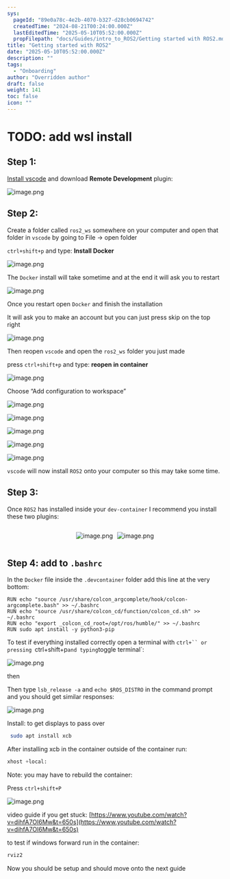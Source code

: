 ```yaml
---
sys:
  pageId: "89e0a78c-4e2b-4070-b327-d28cb0694742"
  createdTime: "2024-08-21T00:24:00.000Z"
  lastEditedTime: "2025-05-10T05:52:00.000Z"
  propFilepath: "docs/Guides/intro_to_ROS2/Getting started with ROS2.md"
title: "Getting started with ROS2"
date: "2025-05-10T05:52:00.000Z"
description: ""
tags:
  - "Onboarding"
author: "Overridden author"
draft: false
weight: 141
toc: false
icon: ""
---
```


# TODO: add wsl install

## Step 1:

[Install vscode](https://code.visualstudio.com/download) and download **Remote Development** plugin:

![image.png](https://prod-files-secure.s3.us-west-2.amazonaws.com/d518164a-d88e-44d1-a4ee-3adb3bd8bce0/efb52993-1881-4a40-b95e-6f020334f022/image.png?X-Amz-Algorithm=AWS4-HMAC-SHA256&X-Amz-Content-Sha256=UNSIGNED-PAYLOAD&X-Amz-Credential=ASIAZI2LB466XYYNMQCJ%2F20250530%2Fus-west-2%2Fs3%2Faws4_request&X-Amz-Date=20250530T061302Z&X-Amz-Expires=3600&X-Amz-Security-Token=IQoJb3JpZ2luX2VjENb%2F%2F%2F%2F%2F%2F%2F%2F%2F%2FwEaCXVzLXdlc3QtMiJGMEQCIBA3UcytvZUpkXs0Yk%2BHjd9jj9cAjfRpBea0dg1fjvZbAiAG8VrqyZlKSP2KPm3Wlwy5SOMytXVbF0HH1m%2BBxi1B9CqIBAie%2F%2F%2F%2F%2F%2F%2F%2F%2F%2F8BEAAaDDYzNzQyMzE4MzgwNSIM7t9U7itdke12yt7bKtwDaSK9T4P0u%2BsCqRghiggmR%2BayZKuhfjNSWRaC8KKWTUlyyli3T1W8OQgUBIMjEJ6tII1Y11Vv4HowoQwz2Rrwq9P2J5FZ%2Fxtd7JAqhhAQYa0p%2FGRZ1%2BXzAMinC1bxxFC8E%2FuAJjmfQ4K0GB6nT0YDckny2Xnbu3j4L1q4uPKGnDIoJg7Ra8QkYdrGMP8kEQu%2FQsbeAOd19C%2FIaibZygof8gboVotzteIJhVEQjHU97MlIggvKNw8RdTIIitGpoGO60dPVNp29NpOg9A5xBZAcW%2FYule4AnQcGkGKfdqlUtKbBcy6WJmM55KlSD%2BstusCeFRU8w%2BhLdOX%2B9I5%2FubNG81CUYPUXnlrvD58J3t4STDDsgSabEur1JuPEKWJvCNCNFM4Hc9SNWglo6CCbpiOkz%2BJ%2F3BcRMy5dg1y2Jx9v8rMfdyHd0s2eSrHKelMOl0%2F7j%2BmXVQNmqBXJ19J6dvEUyMSIvvr3C4wa7zTU7mlRkS4bS%2FE%2BSnzwrjiKs7Rg%2FDDZS6RWMdy%2FG4xH0u25ET0Yn%2FF7CWki8yI4B3%2BlNJtoxsf0WxKaGJ7H17TigReP%2Fn2bUWZY0dJ%2FlGDoUSnYvLDJ8v05ELrlSXNNjLNrt%2BMpVN1QjtQEJsRPKFvIfk4wkP%2FkwQY6pgEuoEF%2FjS8eKvngMCFh4g4spb782UC4YwR0JcUaXfP3LJ1r8WowXEXw5WjDQI3ppBB4eNXacKh1lgl51loRRdshJ2CAk671RSJhojmtn0%2BijJQArtMwh%2BFVwr7sBlODofnT2Qalf%2FpTAo07fq338CSgJm7SqRkrq8x6q7b5wbmMcu3QTyS3L8xlTCFBHmtioqhuIBMskUOQn%2FP%2F8gOoHZBGfGpZWV76&X-Amz-Signature=8450298ba603808865db3fde9021022749b8b0b81e4c523ea3886c20fa167989&X-Amz-SignedHeaders=host&x-id=GetObject)

## Step 2:

Create a folder called `ros2_ws` somewhere on your computer and open that folder in `vscode` by going to File → open folder 

`ctrl+shift+p` and type: **Install Docker**

![image.png](https://prod-files-secure.s3.us-west-2.amazonaws.com/d518164a-d88e-44d1-a4ee-3adb3bd8bce0/2269dc0e-1cd5-47ff-bceb-c04ad9b2eab0/image.png?X-Amz-Algorithm=AWS4-HMAC-SHA256&X-Amz-Content-Sha256=UNSIGNED-PAYLOAD&X-Amz-Credential=ASIAZI2LB466XYYNMQCJ%2F20250530%2Fus-west-2%2Fs3%2Faws4_request&X-Amz-Date=20250530T061302Z&X-Amz-Expires=3600&X-Amz-Security-Token=IQoJb3JpZ2luX2VjENb%2F%2F%2F%2F%2F%2F%2F%2F%2F%2FwEaCXVzLXdlc3QtMiJGMEQCIBA3UcytvZUpkXs0Yk%2BHjd9jj9cAjfRpBea0dg1fjvZbAiAG8VrqyZlKSP2KPm3Wlwy5SOMytXVbF0HH1m%2BBxi1B9CqIBAie%2F%2F%2F%2F%2F%2F%2F%2F%2F%2F8BEAAaDDYzNzQyMzE4MzgwNSIM7t9U7itdke12yt7bKtwDaSK9T4P0u%2BsCqRghiggmR%2BayZKuhfjNSWRaC8KKWTUlyyli3T1W8OQgUBIMjEJ6tII1Y11Vv4HowoQwz2Rrwq9P2J5FZ%2Fxtd7JAqhhAQYa0p%2FGRZ1%2BXzAMinC1bxxFC8E%2FuAJjmfQ4K0GB6nT0YDckny2Xnbu3j4L1q4uPKGnDIoJg7Ra8QkYdrGMP8kEQu%2FQsbeAOd19C%2FIaibZygof8gboVotzteIJhVEQjHU97MlIggvKNw8RdTIIitGpoGO60dPVNp29NpOg9A5xBZAcW%2FYule4AnQcGkGKfdqlUtKbBcy6WJmM55KlSD%2BstusCeFRU8w%2BhLdOX%2B9I5%2FubNG81CUYPUXnlrvD58J3t4STDDsgSabEur1JuPEKWJvCNCNFM4Hc9SNWglo6CCbpiOkz%2BJ%2F3BcRMy5dg1y2Jx9v8rMfdyHd0s2eSrHKelMOl0%2F7j%2BmXVQNmqBXJ19J6dvEUyMSIvvr3C4wa7zTU7mlRkS4bS%2FE%2BSnzwrjiKs7Rg%2FDDZS6RWMdy%2FG4xH0u25ET0Yn%2FF7CWki8yI4B3%2BlNJtoxsf0WxKaGJ7H17TigReP%2Fn2bUWZY0dJ%2FlGDoUSnYvLDJ8v05ELrlSXNNjLNrt%2BMpVN1QjtQEJsRPKFvIfk4wkP%2FkwQY6pgEuoEF%2FjS8eKvngMCFh4g4spb782UC4YwR0JcUaXfP3LJ1r8WowXEXw5WjDQI3ppBB4eNXacKh1lgl51loRRdshJ2CAk671RSJhojmtn0%2BijJQArtMwh%2BFVwr7sBlODofnT2Qalf%2FpTAo07fq338CSgJm7SqRkrq8x6q7b5wbmMcu3QTyS3L8xlTCFBHmtioqhuIBMskUOQn%2FP%2F8gOoHZBGfGpZWV76&X-Amz-Signature=8cb6150db91e8c68a7e223d32d9b6a92a099394876e8997df049feaca40725d2&X-Amz-SignedHeaders=host&x-id=GetObject)

The `Docker` install will take sometime and at the end it will ask you to restart

![image.png](https://prod-files-secure.s3.us-west-2.amazonaws.com/d518164a-d88e-44d1-a4ee-3adb3bd8bce0/ed233f78-be33-4b1f-b89c-9c346c0e961e/image.png?X-Amz-Algorithm=AWS4-HMAC-SHA256&X-Amz-Content-Sha256=UNSIGNED-PAYLOAD&X-Amz-Credential=ASIAZI2LB466XYYNMQCJ%2F20250530%2Fus-west-2%2Fs3%2Faws4_request&X-Amz-Date=20250530T061302Z&X-Amz-Expires=3600&X-Amz-Security-Token=IQoJb3JpZ2luX2VjENb%2F%2F%2F%2F%2F%2F%2F%2F%2F%2FwEaCXVzLXdlc3QtMiJGMEQCIBA3UcytvZUpkXs0Yk%2BHjd9jj9cAjfRpBea0dg1fjvZbAiAG8VrqyZlKSP2KPm3Wlwy5SOMytXVbF0HH1m%2BBxi1B9CqIBAie%2F%2F%2F%2F%2F%2F%2F%2F%2F%2F8BEAAaDDYzNzQyMzE4MzgwNSIM7t9U7itdke12yt7bKtwDaSK9T4P0u%2BsCqRghiggmR%2BayZKuhfjNSWRaC8KKWTUlyyli3T1W8OQgUBIMjEJ6tII1Y11Vv4HowoQwz2Rrwq9P2J5FZ%2Fxtd7JAqhhAQYa0p%2FGRZ1%2BXzAMinC1bxxFC8E%2FuAJjmfQ4K0GB6nT0YDckny2Xnbu3j4L1q4uPKGnDIoJg7Ra8QkYdrGMP8kEQu%2FQsbeAOd19C%2FIaibZygof8gboVotzteIJhVEQjHU97MlIggvKNw8RdTIIitGpoGO60dPVNp29NpOg9A5xBZAcW%2FYule4AnQcGkGKfdqlUtKbBcy6WJmM55KlSD%2BstusCeFRU8w%2BhLdOX%2B9I5%2FubNG81CUYPUXnlrvD58J3t4STDDsgSabEur1JuPEKWJvCNCNFM4Hc9SNWglo6CCbpiOkz%2BJ%2F3BcRMy5dg1y2Jx9v8rMfdyHd0s2eSrHKelMOl0%2F7j%2BmXVQNmqBXJ19J6dvEUyMSIvvr3C4wa7zTU7mlRkS4bS%2FE%2BSnzwrjiKs7Rg%2FDDZS6RWMdy%2FG4xH0u25ET0Yn%2FF7CWki8yI4B3%2BlNJtoxsf0WxKaGJ7H17TigReP%2Fn2bUWZY0dJ%2FlGDoUSnYvLDJ8v05ELrlSXNNjLNrt%2BMpVN1QjtQEJsRPKFvIfk4wkP%2FkwQY6pgEuoEF%2FjS8eKvngMCFh4g4spb782UC4YwR0JcUaXfP3LJ1r8WowXEXw5WjDQI3ppBB4eNXacKh1lgl51loRRdshJ2CAk671RSJhojmtn0%2BijJQArtMwh%2BFVwr7sBlODofnT2Qalf%2FpTAo07fq338CSgJm7SqRkrq8x6q7b5wbmMcu3QTyS3L8xlTCFBHmtioqhuIBMskUOQn%2FP%2F8gOoHZBGfGpZWV76&X-Amz-Signature=cf2a3fdb378cd050fb035d1ef336fb238cbf4c0d6e4f31a34c3696579c38d1eb&X-Amz-SignedHeaders=host&x-id=GetObject)

Once you restart open `Docker` and finish the installation

It will ask you to make an account but you can just press skip on the top right

![image.png](https://prod-files-secure.s3.us-west-2.amazonaws.com/d518164a-d88e-44d1-a4ee-3adb3bd8bce0/21010ad9-1659-4fd9-9f59-9932a09b2a3d/image.png?X-Amz-Algorithm=AWS4-HMAC-SHA256&X-Amz-Content-Sha256=UNSIGNED-PAYLOAD&X-Amz-Credential=ASIAZI2LB466XYYNMQCJ%2F20250530%2Fus-west-2%2Fs3%2Faws4_request&X-Amz-Date=20250530T061302Z&X-Amz-Expires=3600&X-Amz-Security-Token=IQoJb3JpZ2luX2VjENb%2F%2F%2F%2F%2F%2F%2F%2F%2F%2FwEaCXVzLXdlc3QtMiJGMEQCIBA3UcytvZUpkXs0Yk%2BHjd9jj9cAjfRpBea0dg1fjvZbAiAG8VrqyZlKSP2KPm3Wlwy5SOMytXVbF0HH1m%2BBxi1B9CqIBAie%2F%2F%2F%2F%2F%2F%2F%2F%2F%2F8BEAAaDDYzNzQyMzE4MzgwNSIM7t9U7itdke12yt7bKtwDaSK9T4P0u%2BsCqRghiggmR%2BayZKuhfjNSWRaC8KKWTUlyyli3T1W8OQgUBIMjEJ6tII1Y11Vv4HowoQwz2Rrwq9P2J5FZ%2Fxtd7JAqhhAQYa0p%2FGRZ1%2BXzAMinC1bxxFC8E%2FuAJjmfQ4K0GB6nT0YDckny2Xnbu3j4L1q4uPKGnDIoJg7Ra8QkYdrGMP8kEQu%2FQsbeAOd19C%2FIaibZygof8gboVotzteIJhVEQjHU97MlIggvKNw8RdTIIitGpoGO60dPVNp29NpOg9A5xBZAcW%2FYule4AnQcGkGKfdqlUtKbBcy6WJmM55KlSD%2BstusCeFRU8w%2BhLdOX%2B9I5%2FubNG81CUYPUXnlrvD58J3t4STDDsgSabEur1JuPEKWJvCNCNFM4Hc9SNWglo6CCbpiOkz%2BJ%2F3BcRMy5dg1y2Jx9v8rMfdyHd0s2eSrHKelMOl0%2F7j%2BmXVQNmqBXJ19J6dvEUyMSIvvr3C4wa7zTU7mlRkS4bS%2FE%2BSnzwrjiKs7Rg%2FDDZS6RWMdy%2FG4xH0u25ET0Yn%2FF7CWki8yI4B3%2BlNJtoxsf0WxKaGJ7H17TigReP%2Fn2bUWZY0dJ%2FlGDoUSnYvLDJ8v05ELrlSXNNjLNrt%2BMpVN1QjtQEJsRPKFvIfk4wkP%2FkwQY6pgEuoEF%2FjS8eKvngMCFh4g4spb782UC4YwR0JcUaXfP3LJ1r8WowXEXw5WjDQI3ppBB4eNXacKh1lgl51loRRdshJ2CAk671RSJhojmtn0%2BijJQArtMwh%2BFVwr7sBlODofnT2Qalf%2FpTAo07fq338CSgJm7SqRkrq8x6q7b5wbmMcu3QTyS3L8xlTCFBHmtioqhuIBMskUOQn%2FP%2F8gOoHZBGfGpZWV76&X-Amz-Signature=2f3eff836706ad93f0d10a9c993f110e089f36e817c4f865bf5277f26f38ee3c&X-Amz-SignedHeaders=host&x-id=GetObject)

Then reopen `vscode` and open the `ros2_ws` folder you just made

press `ctrl+shift+p` and type: **reopen in container**

![image.png](https://prod-files-secure.s3.us-west-2.amazonaws.com/d518164a-d88e-44d1-a4ee-3adb3bd8bce0/4e93b8c2-41ad-488c-8095-c74205196118/image.png?X-Amz-Algorithm=AWS4-HMAC-SHA256&X-Amz-Content-Sha256=UNSIGNED-PAYLOAD&X-Amz-Credential=ASIAZI2LB466XYYNMQCJ%2F20250530%2Fus-west-2%2Fs3%2Faws4_request&X-Amz-Date=20250530T061302Z&X-Amz-Expires=3600&X-Amz-Security-Token=IQoJb3JpZ2luX2VjENb%2F%2F%2F%2F%2F%2F%2F%2F%2F%2FwEaCXVzLXdlc3QtMiJGMEQCIBA3UcytvZUpkXs0Yk%2BHjd9jj9cAjfRpBea0dg1fjvZbAiAG8VrqyZlKSP2KPm3Wlwy5SOMytXVbF0HH1m%2BBxi1B9CqIBAie%2F%2F%2F%2F%2F%2F%2F%2F%2F%2F8BEAAaDDYzNzQyMzE4MzgwNSIM7t9U7itdke12yt7bKtwDaSK9T4P0u%2BsCqRghiggmR%2BayZKuhfjNSWRaC8KKWTUlyyli3T1W8OQgUBIMjEJ6tII1Y11Vv4HowoQwz2Rrwq9P2J5FZ%2Fxtd7JAqhhAQYa0p%2FGRZ1%2BXzAMinC1bxxFC8E%2FuAJjmfQ4K0GB6nT0YDckny2Xnbu3j4L1q4uPKGnDIoJg7Ra8QkYdrGMP8kEQu%2FQsbeAOd19C%2FIaibZygof8gboVotzteIJhVEQjHU97MlIggvKNw8RdTIIitGpoGO60dPVNp29NpOg9A5xBZAcW%2FYule4AnQcGkGKfdqlUtKbBcy6WJmM55KlSD%2BstusCeFRU8w%2BhLdOX%2B9I5%2FubNG81CUYPUXnlrvD58J3t4STDDsgSabEur1JuPEKWJvCNCNFM4Hc9SNWglo6CCbpiOkz%2BJ%2F3BcRMy5dg1y2Jx9v8rMfdyHd0s2eSrHKelMOl0%2F7j%2BmXVQNmqBXJ19J6dvEUyMSIvvr3C4wa7zTU7mlRkS4bS%2FE%2BSnzwrjiKs7Rg%2FDDZS6RWMdy%2FG4xH0u25ET0Yn%2FF7CWki8yI4B3%2BlNJtoxsf0WxKaGJ7H17TigReP%2Fn2bUWZY0dJ%2FlGDoUSnYvLDJ8v05ELrlSXNNjLNrt%2BMpVN1QjtQEJsRPKFvIfk4wkP%2FkwQY6pgEuoEF%2FjS8eKvngMCFh4g4spb782UC4YwR0JcUaXfP3LJ1r8WowXEXw5WjDQI3ppBB4eNXacKh1lgl51loRRdshJ2CAk671RSJhojmtn0%2BijJQArtMwh%2BFVwr7sBlODofnT2Qalf%2FpTAo07fq338CSgJm7SqRkrq8x6q7b5wbmMcu3QTyS3L8xlTCFBHmtioqhuIBMskUOQn%2FP%2F8gOoHZBGfGpZWV76&X-Amz-Signature=1979355864133571f4568b0c1e13f02a785e7a81fd04df6bd4418f3e70828654&X-Amz-SignedHeaders=host&x-id=GetObject)

Choose “Add configuration to workspace”

![image.png](https://prod-files-secure.s3.us-west-2.amazonaws.com/d518164a-d88e-44d1-a4ee-3adb3bd8bce0/9560b282-5060-4989-ba37-97e7b2c22476/image.png?X-Amz-Algorithm=AWS4-HMAC-SHA256&X-Amz-Content-Sha256=UNSIGNED-PAYLOAD&X-Amz-Credential=ASIAZI2LB466XYYNMQCJ%2F20250530%2Fus-west-2%2Fs3%2Faws4_request&X-Amz-Date=20250530T061302Z&X-Amz-Expires=3600&X-Amz-Security-Token=IQoJb3JpZ2luX2VjENb%2F%2F%2F%2F%2F%2F%2F%2F%2F%2FwEaCXVzLXdlc3QtMiJGMEQCIBA3UcytvZUpkXs0Yk%2BHjd9jj9cAjfRpBea0dg1fjvZbAiAG8VrqyZlKSP2KPm3Wlwy5SOMytXVbF0HH1m%2BBxi1B9CqIBAie%2F%2F%2F%2F%2F%2F%2F%2F%2F%2F8BEAAaDDYzNzQyMzE4MzgwNSIM7t9U7itdke12yt7bKtwDaSK9T4P0u%2BsCqRghiggmR%2BayZKuhfjNSWRaC8KKWTUlyyli3T1W8OQgUBIMjEJ6tII1Y11Vv4HowoQwz2Rrwq9P2J5FZ%2Fxtd7JAqhhAQYa0p%2FGRZ1%2BXzAMinC1bxxFC8E%2FuAJjmfQ4K0GB6nT0YDckny2Xnbu3j4L1q4uPKGnDIoJg7Ra8QkYdrGMP8kEQu%2FQsbeAOd19C%2FIaibZygof8gboVotzteIJhVEQjHU97MlIggvKNw8RdTIIitGpoGO60dPVNp29NpOg9A5xBZAcW%2FYule4AnQcGkGKfdqlUtKbBcy6WJmM55KlSD%2BstusCeFRU8w%2BhLdOX%2B9I5%2FubNG81CUYPUXnlrvD58J3t4STDDsgSabEur1JuPEKWJvCNCNFM4Hc9SNWglo6CCbpiOkz%2BJ%2F3BcRMy5dg1y2Jx9v8rMfdyHd0s2eSrHKelMOl0%2F7j%2BmXVQNmqBXJ19J6dvEUyMSIvvr3C4wa7zTU7mlRkS4bS%2FE%2BSnzwrjiKs7Rg%2FDDZS6RWMdy%2FG4xH0u25ET0Yn%2FF7CWki8yI4B3%2BlNJtoxsf0WxKaGJ7H17TigReP%2Fn2bUWZY0dJ%2FlGDoUSnYvLDJ8v05ELrlSXNNjLNrt%2BMpVN1QjtQEJsRPKFvIfk4wkP%2FkwQY6pgEuoEF%2FjS8eKvngMCFh4g4spb782UC4YwR0JcUaXfP3LJ1r8WowXEXw5WjDQI3ppBB4eNXacKh1lgl51loRRdshJ2CAk671RSJhojmtn0%2BijJQArtMwh%2BFVwr7sBlODofnT2Qalf%2FpTAo07fq338CSgJm7SqRkrq8x6q7b5wbmMcu3QTyS3L8xlTCFBHmtioqhuIBMskUOQn%2FP%2F8gOoHZBGfGpZWV76&X-Amz-Signature=6ebd00bb7e52ef1517c260df0cc541cd0715d8b54c46747dbe3e384b3a6e31fd&X-Amz-SignedHeaders=host&x-id=GetObject)

![image.png](https://prod-files-secure.s3.us-west-2.amazonaws.com/d518164a-d88e-44d1-a4ee-3adb3bd8bce0/2ee63f81-886b-48e8-a553-dc6e5eac99e4/image.png?X-Amz-Algorithm=AWS4-HMAC-SHA256&X-Amz-Content-Sha256=UNSIGNED-PAYLOAD&X-Amz-Credential=ASIAZI2LB466XYYNMQCJ%2F20250530%2Fus-west-2%2Fs3%2Faws4_request&X-Amz-Date=20250530T061302Z&X-Amz-Expires=3600&X-Amz-Security-Token=IQoJb3JpZ2luX2VjENb%2F%2F%2F%2F%2F%2F%2F%2F%2F%2FwEaCXVzLXdlc3QtMiJGMEQCIBA3UcytvZUpkXs0Yk%2BHjd9jj9cAjfRpBea0dg1fjvZbAiAG8VrqyZlKSP2KPm3Wlwy5SOMytXVbF0HH1m%2BBxi1B9CqIBAie%2F%2F%2F%2F%2F%2F%2F%2F%2F%2F8BEAAaDDYzNzQyMzE4MzgwNSIM7t9U7itdke12yt7bKtwDaSK9T4P0u%2BsCqRghiggmR%2BayZKuhfjNSWRaC8KKWTUlyyli3T1W8OQgUBIMjEJ6tII1Y11Vv4HowoQwz2Rrwq9P2J5FZ%2Fxtd7JAqhhAQYa0p%2FGRZ1%2BXzAMinC1bxxFC8E%2FuAJjmfQ4K0GB6nT0YDckny2Xnbu3j4L1q4uPKGnDIoJg7Ra8QkYdrGMP8kEQu%2FQsbeAOd19C%2FIaibZygof8gboVotzteIJhVEQjHU97MlIggvKNw8RdTIIitGpoGO60dPVNp29NpOg9A5xBZAcW%2FYule4AnQcGkGKfdqlUtKbBcy6WJmM55KlSD%2BstusCeFRU8w%2BhLdOX%2B9I5%2FubNG81CUYPUXnlrvD58J3t4STDDsgSabEur1JuPEKWJvCNCNFM4Hc9SNWglo6CCbpiOkz%2BJ%2F3BcRMy5dg1y2Jx9v8rMfdyHd0s2eSrHKelMOl0%2F7j%2BmXVQNmqBXJ19J6dvEUyMSIvvr3C4wa7zTU7mlRkS4bS%2FE%2BSnzwrjiKs7Rg%2FDDZS6RWMdy%2FG4xH0u25ET0Yn%2FF7CWki8yI4B3%2BlNJtoxsf0WxKaGJ7H17TigReP%2Fn2bUWZY0dJ%2FlGDoUSnYvLDJ8v05ELrlSXNNjLNrt%2BMpVN1QjtQEJsRPKFvIfk4wkP%2FkwQY6pgEuoEF%2FjS8eKvngMCFh4g4spb782UC4YwR0JcUaXfP3LJ1r8WowXEXw5WjDQI3ppBB4eNXacKh1lgl51loRRdshJ2CAk671RSJhojmtn0%2BijJQArtMwh%2BFVwr7sBlODofnT2Qalf%2FpTAo07fq338CSgJm7SqRkrq8x6q7b5wbmMcu3QTyS3L8xlTCFBHmtioqhuIBMskUOQn%2FP%2F8gOoHZBGfGpZWV76&X-Amz-Signature=2b22c0cb2cde3f1daf33a040deeb207b25b0e0898ec60da8b643cf1e78fc32c1&X-Amz-SignedHeaders=host&x-id=GetObject)

![image.png](https://prod-files-secure.s3.us-west-2.amazonaws.com/d518164a-d88e-44d1-a4ee-3adb3bd8bce0/ae1580b2-b048-407e-aed9-b584224a7a04/image.png?X-Amz-Algorithm=AWS4-HMAC-SHA256&X-Amz-Content-Sha256=UNSIGNED-PAYLOAD&X-Amz-Credential=ASIAZI2LB466XYYNMQCJ%2F20250530%2Fus-west-2%2Fs3%2Faws4_request&X-Amz-Date=20250530T061302Z&X-Amz-Expires=3600&X-Amz-Security-Token=IQoJb3JpZ2luX2VjENb%2F%2F%2F%2F%2F%2F%2F%2F%2F%2FwEaCXVzLXdlc3QtMiJGMEQCIBA3UcytvZUpkXs0Yk%2BHjd9jj9cAjfRpBea0dg1fjvZbAiAG8VrqyZlKSP2KPm3Wlwy5SOMytXVbF0HH1m%2BBxi1B9CqIBAie%2F%2F%2F%2F%2F%2F%2F%2F%2F%2F8BEAAaDDYzNzQyMzE4MzgwNSIM7t9U7itdke12yt7bKtwDaSK9T4P0u%2BsCqRghiggmR%2BayZKuhfjNSWRaC8KKWTUlyyli3T1W8OQgUBIMjEJ6tII1Y11Vv4HowoQwz2Rrwq9P2J5FZ%2Fxtd7JAqhhAQYa0p%2FGRZ1%2BXzAMinC1bxxFC8E%2FuAJjmfQ4K0GB6nT0YDckny2Xnbu3j4L1q4uPKGnDIoJg7Ra8QkYdrGMP8kEQu%2FQsbeAOd19C%2FIaibZygof8gboVotzteIJhVEQjHU97MlIggvKNw8RdTIIitGpoGO60dPVNp29NpOg9A5xBZAcW%2FYule4AnQcGkGKfdqlUtKbBcy6WJmM55KlSD%2BstusCeFRU8w%2BhLdOX%2B9I5%2FubNG81CUYPUXnlrvD58J3t4STDDsgSabEur1JuPEKWJvCNCNFM4Hc9SNWglo6CCbpiOkz%2BJ%2F3BcRMy5dg1y2Jx9v8rMfdyHd0s2eSrHKelMOl0%2F7j%2BmXVQNmqBXJ19J6dvEUyMSIvvr3C4wa7zTU7mlRkS4bS%2FE%2BSnzwrjiKs7Rg%2FDDZS6RWMdy%2FG4xH0u25ET0Yn%2FF7CWki8yI4B3%2BlNJtoxsf0WxKaGJ7H17TigReP%2Fn2bUWZY0dJ%2FlGDoUSnYvLDJ8v05ELrlSXNNjLNrt%2BMpVN1QjtQEJsRPKFvIfk4wkP%2FkwQY6pgEuoEF%2FjS8eKvngMCFh4g4spb782UC4YwR0JcUaXfP3LJ1r8WowXEXw5WjDQI3ppBB4eNXacKh1lgl51loRRdshJ2CAk671RSJhojmtn0%2BijJQArtMwh%2BFVwr7sBlODofnT2Qalf%2FpTAo07fq338CSgJm7SqRkrq8x6q7b5wbmMcu3QTyS3L8xlTCFBHmtioqhuIBMskUOQn%2FP%2F8gOoHZBGfGpZWV76&X-Amz-Signature=89327e5b9ec053f03386a5ff4f17ccb82bb16da13ee4ce13bea1b69a7c336842&X-Amz-SignedHeaders=host&x-id=GetObject)

![image.png](https://prod-files-secure.s3.us-west-2.amazonaws.com/d518164a-d88e-44d1-a4ee-3adb3bd8bce0/53255b28-f75e-430f-b9e3-c0ac8577e42b/image.png?X-Amz-Algorithm=AWS4-HMAC-SHA256&X-Amz-Content-Sha256=UNSIGNED-PAYLOAD&X-Amz-Credential=ASIAZI2LB466XYYNMQCJ%2F20250530%2Fus-west-2%2Fs3%2Faws4_request&X-Amz-Date=20250530T061302Z&X-Amz-Expires=3600&X-Amz-Security-Token=IQoJb3JpZ2luX2VjENb%2F%2F%2F%2F%2F%2F%2F%2F%2F%2FwEaCXVzLXdlc3QtMiJGMEQCIBA3UcytvZUpkXs0Yk%2BHjd9jj9cAjfRpBea0dg1fjvZbAiAG8VrqyZlKSP2KPm3Wlwy5SOMytXVbF0HH1m%2BBxi1B9CqIBAie%2F%2F%2F%2F%2F%2F%2F%2F%2F%2F8BEAAaDDYzNzQyMzE4MzgwNSIM7t9U7itdke12yt7bKtwDaSK9T4P0u%2BsCqRghiggmR%2BayZKuhfjNSWRaC8KKWTUlyyli3T1W8OQgUBIMjEJ6tII1Y11Vv4HowoQwz2Rrwq9P2J5FZ%2Fxtd7JAqhhAQYa0p%2FGRZ1%2BXzAMinC1bxxFC8E%2FuAJjmfQ4K0GB6nT0YDckny2Xnbu3j4L1q4uPKGnDIoJg7Ra8QkYdrGMP8kEQu%2FQsbeAOd19C%2FIaibZygof8gboVotzteIJhVEQjHU97MlIggvKNw8RdTIIitGpoGO60dPVNp29NpOg9A5xBZAcW%2FYule4AnQcGkGKfdqlUtKbBcy6WJmM55KlSD%2BstusCeFRU8w%2BhLdOX%2B9I5%2FubNG81CUYPUXnlrvD58J3t4STDDsgSabEur1JuPEKWJvCNCNFM4Hc9SNWglo6CCbpiOkz%2BJ%2F3BcRMy5dg1y2Jx9v8rMfdyHd0s2eSrHKelMOl0%2F7j%2BmXVQNmqBXJ19J6dvEUyMSIvvr3C4wa7zTU7mlRkS4bS%2FE%2BSnzwrjiKs7Rg%2FDDZS6RWMdy%2FG4xH0u25ET0Yn%2FF7CWki8yI4B3%2BlNJtoxsf0WxKaGJ7H17TigReP%2Fn2bUWZY0dJ%2FlGDoUSnYvLDJ8v05ELrlSXNNjLNrt%2BMpVN1QjtQEJsRPKFvIfk4wkP%2FkwQY6pgEuoEF%2FjS8eKvngMCFh4g4spb782UC4YwR0JcUaXfP3LJ1r8WowXEXw5WjDQI3ppBB4eNXacKh1lgl51loRRdshJ2CAk671RSJhojmtn0%2BijJQArtMwh%2BFVwr7sBlODofnT2Qalf%2FpTAo07fq338CSgJm7SqRkrq8x6q7b5wbmMcu3QTyS3L8xlTCFBHmtioqhuIBMskUOQn%2FP%2F8gOoHZBGfGpZWV76&X-Amz-Signature=1153ddfca652eec31d0ba2e74d08e53742ccb75a039d74586abccc2d9cc0cc86&X-Amz-SignedHeaders=host&x-id=GetObject)

![image.png](https://prod-files-secure.s3.us-west-2.amazonaws.com/d518164a-d88e-44d1-a4ee-3adb3bd8bce0/7c562767-5af9-4ffb-97d1-327bcdf4ee00/image.png?X-Amz-Algorithm=AWS4-HMAC-SHA256&X-Amz-Content-Sha256=UNSIGNED-PAYLOAD&X-Amz-Credential=ASIAZI2LB466XYYNMQCJ%2F20250530%2Fus-west-2%2Fs3%2Faws4_request&X-Amz-Date=20250530T061302Z&X-Amz-Expires=3600&X-Amz-Security-Token=IQoJb3JpZ2luX2VjENb%2F%2F%2F%2F%2F%2F%2F%2F%2F%2FwEaCXVzLXdlc3QtMiJGMEQCIBA3UcytvZUpkXs0Yk%2BHjd9jj9cAjfRpBea0dg1fjvZbAiAG8VrqyZlKSP2KPm3Wlwy5SOMytXVbF0HH1m%2BBxi1B9CqIBAie%2F%2F%2F%2F%2F%2F%2F%2F%2F%2F8BEAAaDDYzNzQyMzE4MzgwNSIM7t9U7itdke12yt7bKtwDaSK9T4P0u%2BsCqRghiggmR%2BayZKuhfjNSWRaC8KKWTUlyyli3T1W8OQgUBIMjEJ6tII1Y11Vv4HowoQwz2Rrwq9P2J5FZ%2Fxtd7JAqhhAQYa0p%2FGRZ1%2BXzAMinC1bxxFC8E%2FuAJjmfQ4K0GB6nT0YDckny2Xnbu3j4L1q4uPKGnDIoJg7Ra8QkYdrGMP8kEQu%2FQsbeAOd19C%2FIaibZygof8gboVotzteIJhVEQjHU97MlIggvKNw8RdTIIitGpoGO60dPVNp29NpOg9A5xBZAcW%2FYule4AnQcGkGKfdqlUtKbBcy6WJmM55KlSD%2BstusCeFRU8w%2BhLdOX%2B9I5%2FubNG81CUYPUXnlrvD58J3t4STDDsgSabEur1JuPEKWJvCNCNFM4Hc9SNWglo6CCbpiOkz%2BJ%2F3BcRMy5dg1y2Jx9v8rMfdyHd0s2eSrHKelMOl0%2F7j%2BmXVQNmqBXJ19J6dvEUyMSIvvr3C4wa7zTU7mlRkS4bS%2FE%2BSnzwrjiKs7Rg%2FDDZS6RWMdy%2FG4xH0u25ET0Yn%2FF7CWki8yI4B3%2BlNJtoxsf0WxKaGJ7H17TigReP%2Fn2bUWZY0dJ%2FlGDoUSnYvLDJ8v05ELrlSXNNjLNrt%2BMpVN1QjtQEJsRPKFvIfk4wkP%2FkwQY6pgEuoEF%2FjS8eKvngMCFh4g4spb782UC4YwR0JcUaXfP3LJ1r8WowXEXw5WjDQI3ppBB4eNXacKh1lgl51loRRdshJ2CAk671RSJhojmtn0%2BijJQArtMwh%2BFVwr7sBlODofnT2Qalf%2FpTAo07fq338CSgJm7SqRkrq8x6q7b5wbmMcu3QTyS3L8xlTCFBHmtioqhuIBMskUOQn%2FP%2F8gOoHZBGfGpZWV76&X-Amz-Signature=609c353e9bb643f19b29b80cdb89f0ddcd70641a6f0db7a27d7cdbc317b15e1c&X-Amz-SignedHeaders=host&x-id=GetObject)

`vscode` will now install `ROS2` onto your computer so this may take some time.

## Step 3:

Once `ROS2` has installed inside your `dev-container` I recommend you install these two plugins:

<div style="display: flex;flex-direction: row; column-gap:10px; max-width: 630px;justify-content: center;">
<div>

![image.png](https://prod-files-secure.s3.us-west-2.amazonaws.com/d518164a-d88e-44d1-a4ee-3adb3bd8bce0/3fc3d550-5a54-4ba1-ba6b-faa01cdb7369/image.png?X-Amz-Algorithm=AWS4-HMAC-SHA256&X-Amz-Content-Sha256=UNSIGNED-PAYLOAD&X-Amz-Credential=ASIAZI2LB4664JNDJC7U%2F20250530%2Fus-west-2%2Fs3%2Faws4_request&X-Amz-Date=20250530T061315Z&X-Amz-Expires=3600&X-Amz-Security-Token=IQoJb3JpZ2luX2VjENX%2F%2F%2F%2F%2F%2F%2F%2F%2F%2FwEaCXVzLXdlc3QtMiJGMEQCIAulPqawKIn6npGK9cYY3OguNw63PaVrUCREcm0YVvOSAiAOa%2BVMw%2B83KiA9BwSHYafXwyCo3ESgBFGf%2FPe8cYf6ICqIBAie%2F%2F%2F%2F%2F%2F%2F%2F%2F%2F8BEAAaDDYzNzQyMzE4MzgwNSIMRMRrhi2OJbgZAO0%2BKtwDbj2gm8uyJ1MFH8kT8uq%2Bwz9UeUa4CDxY%2FkjXIgtPVnt8X5uqxBNX5dA3atsi%2Bv3%2F9qEaNm1lx4BtZlpQxitZtuxIFR7DrMftZIPZ%2B0lQouanB16oMVYRnwF82fqjAXXVONtAM4jYloJO0mRBLVn%2FWFI3NSGAKfwUKSP%2Bfzk892%2Fag%2Fnab13yPP9dOEW88jhXfontyrR%2Fx7PYXgBdr3g9kKrkMDcBsY2FZRUHAKLYjuu8FF3vpeTAHGut3MMO5IswBrB%2BSNofKVSIizKzZCWfhyEqJte1l%2FJ3IGVDGZQavS3Ut65cFbl9wW67wxHz%2FtzM%2B2cQ93voGfzCm9FLK87jQtIGQSIddRa9XFIhh1pzN3tTKzxRiSx5MErGuBhODa%2F%2BfbER08xZ6n8ppvgTVBKXSx8Xs%2BPzuLaiWCSw7rCMPDUxv%2BUXIzPAWNua8G9ejgXNlJS74XfWhwUUuHmKvD1SceuSTCQFbNX7thfiNWqFVba8Iv75A9L4fuNg7gu3ljFHf2ijEli74MenVZxd%2FMVa1NLumZgBvJIUUGFIn8P46E6CYZ4%2FQSmTv9jE1WJpQNnocKoVKu4hxxQUB2PPPmflFpQd69CdtD0mrElPvSZwbBb%2BXV7cS5QQX2t29GIwzf7kwQY6pgEDdc2H79rcse1mPnv7cBjs9X8om6oFrGZnT8jNVSrGamKJTPJKbjYovOtCn%2FLg3ccN0jyOaaNwhcThDCVTkMTB4jV9yWfBfceR%2FnvQOMyw1DzSIN8feEeUikCfBSn8CXkFJBBpkw5hB6H9d5RVhSbPIwZZkhW8ltGlLldeEEAEl%2BtIQuvez8bl6RiD5%2B3sMxFMCPE%2FGOOnQacNIPO6UfzgHLLUYmMs&X-Amz-Signature=222e54142e306f0ab5dbdce1c2fce519efc175075393de8c5c0954ec2b25c204&X-Amz-SignedHeaders=host&x-id=GetObject)

</div>
<div>

![image.png](https://prod-files-secure.s3.us-west-2.amazonaws.com/d518164a-d88e-44d1-a4ee-3adb3bd8bce0/d994cc66-13c2-4093-a5a3-f84cf4601a82/image.png?X-Amz-Algorithm=AWS4-HMAC-SHA256&X-Amz-Content-Sha256=UNSIGNED-PAYLOAD&X-Amz-Credential=ASIAZI2LB466QQFGIJFF%2F20250530%2Fus-west-2%2Fs3%2Faws4_request&X-Amz-Date=20250530T061315Z&X-Amz-Expires=3600&X-Amz-Security-Token=IQoJb3JpZ2luX2VjENb%2F%2F%2F%2F%2F%2F%2F%2F%2F%2FwEaCXVzLXdlc3QtMiJHMEUCIQDNLldhd3SW6dI3MzUTRtkXpRv2%2BYXHQiNZlMGengeWcQIgPS95FquP0yB8QRLqgj7l56JztSOeydJnwZz3oa9%2FtH8qiAQIn%2F%2F%2F%2F%2F%2F%2F%2F%2F%2F%2FARAAGgw2Mzc0MjMxODM4MDUiDOyG5ko6OVq5sXVinSrcAx8Xta3mXdlcLa1t85nGt4JIv%2BMnVIszms3%2BgP6Uobg2pZukYienH27B6LF5riC4xw18iV9wW1ulMVPLvqH10jqAZtj04idOEiutqwPt4i1RMgLtyzjEpCQO9KoH7rV6Uv%2BC3%2F0fctPTSKkiNRKbYwO2toGLj9eHBJKQyEPHqvhEbLb8Te65tPe6N1lUIzgl7Wd868OG%2F2shWKL6%2F%2BtVOLqxW8JBFGWIOpquQVIdmmpdS8KVopomyb7imU%2F4nUo5Q74XDZW53gzOV4lg4VE6NB8g1DeV%2BX3H670QOwbgY7PTLvFcNEBVW0jV6EG2bVh3TysRgmzomENJWjJaVjj0%2BwmjsmyzRk5%2FlD8Gg5bX5fJg93%2BHXk6ZMCR3VdlQmcjIu6mAQLYgGHAHMZlnrBhu5zEdibd1hT0OQz85KKJazPl6apC4vikbTareQwbDkluuvFRRiNf8TXbjQxYv4wWfSnOxhAdeOkcvWZK6vtKRxyfBKQDpXC%2BJ2u7QWwT61saoLEF55Xu5f7lTgpydmQ9UZEFXrrW8uJnEE83v1hzqhcC7626Ec8VSShRMc1ynIsm6at51eTD%2BIZiAxFYFhmGAL7dLgVhoX1Fss3SqLN68o6jDI5T0iR05%2BNBKxduUMLiT5cEGOqUBuiW56O0jQXGpnaSbxteDs2H%2FIjAmjW5xIqBk0sFc4K3ny1LYXg6aH9lmom6PbaYawbrk0g5RyX9iTpn5DoGYOUmjSZDqPVyOA6gQtcdNYOCeypGIlcmj0QgDsxvYtJAZ%2FsH9sVjq%2BrOZpOzthDn%2F3Xjekt%2B%2BTRR%2BQjmAIv6LsmwM6ZyeNw2W7xnrsWK3hJOYWmeRDX1khnOHjzg4%2F%2FsyJ%2FEvEgIa&X-Amz-Signature=cea0a0aea9ae5a2d3ee501f5e12fd71ae91ced078bdac9566335ec1d174f46de&X-Amz-SignedHeaders=host&x-id=GetObject)

</div>
</div>

## Step 4: add to `.bashrc`

In the `Docker` file inside the `.devcontainer` folder add this line at the very bottom: 

```docker
RUN echo "source /usr/share/colcon_argcomplete/hook/colcon-argcomplete.bash" >> ~/.bashrc
RUN echo "source /usr/share/colcon_cd/function/colcon_cd.sh" >> ~/.bashrc
RUN echo "export _colcon_cd_root=/opt/ros/humble/" >> ~/.bashrc
RUN sudo apt install -y python3-pip 
```

To test if everything installed correctly open a terminal with `ctrl+`` or pressing `ctrl+shift+p` and typing `toggle terminal`:

![image.png](https://prod-files-secure.s3.us-west-2.amazonaws.com/d518164a-d88e-44d1-a4ee-3adb3bd8bce0/6a4943d8-b04e-4c02-9a58-775f3384d1a5/image.png?X-Amz-Algorithm=AWS4-HMAC-SHA256&X-Amz-Content-Sha256=UNSIGNED-PAYLOAD&X-Amz-Credential=ASIAZI2LB466XYYNMQCJ%2F20250530%2Fus-west-2%2Fs3%2Faws4_request&X-Amz-Date=20250530T061302Z&X-Amz-Expires=3600&X-Amz-Security-Token=IQoJb3JpZ2luX2VjENb%2F%2F%2F%2F%2F%2F%2F%2F%2F%2FwEaCXVzLXdlc3QtMiJGMEQCIBA3UcytvZUpkXs0Yk%2BHjd9jj9cAjfRpBea0dg1fjvZbAiAG8VrqyZlKSP2KPm3Wlwy5SOMytXVbF0HH1m%2BBxi1B9CqIBAie%2F%2F%2F%2F%2F%2F%2F%2F%2F%2F8BEAAaDDYzNzQyMzE4MzgwNSIM7t9U7itdke12yt7bKtwDaSK9T4P0u%2BsCqRghiggmR%2BayZKuhfjNSWRaC8KKWTUlyyli3T1W8OQgUBIMjEJ6tII1Y11Vv4HowoQwz2Rrwq9P2J5FZ%2Fxtd7JAqhhAQYa0p%2FGRZ1%2BXzAMinC1bxxFC8E%2FuAJjmfQ4K0GB6nT0YDckny2Xnbu3j4L1q4uPKGnDIoJg7Ra8QkYdrGMP8kEQu%2FQsbeAOd19C%2FIaibZygof8gboVotzteIJhVEQjHU97MlIggvKNw8RdTIIitGpoGO60dPVNp29NpOg9A5xBZAcW%2FYule4AnQcGkGKfdqlUtKbBcy6WJmM55KlSD%2BstusCeFRU8w%2BhLdOX%2B9I5%2FubNG81CUYPUXnlrvD58J3t4STDDsgSabEur1JuPEKWJvCNCNFM4Hc9SNWglo6CCbpiOkz%2BJ%2F3BcRMy5dg1y2Jx9v8rMfdyHd0s2eSrHKelMOl0%2F7j%2BmXVQNmqBXJ19J6dvEUyMSIvvr3C4wa7zTU7mlRkS4bS%2FE%2BSnzwrjiKs7Rg%2FDDZS6RWMdy%2FG4xH0u25ET0Yn%2FF7CWki8yI4B3%2BlNJtoxsf0WxKaGJ7H17TigReP%2Fn2bUWZY0dJ%2FlGDoUSnYvLDJ8v05ELrlSXNNjLNrt%2BMpVN1QjtQEJsRPKFvIfk4wkP%2FkwQY6pgEuoEF%2FjS8eKvngMCFh4g4spb782UC4YwR0JcUaXfP3LJ1r8WowXEXw5WjDQI3ppBB4eNXacKh1lgl51loRRdshJ2CAk671RSJhojmtn0%2BijJQArtMwh%2BFVwr7sBlODofnT2Qalf%2FpTAo07fq338CSgJm7SqRkrq8x6q7b5wbmMcu3QTyS3L8xlTCFBHmtioqhuIBMskUOQn%2FP%2F8gOoHZBGfGpZWV76&X-Amz-Signature=6525a98ec4f62c1ed4744ef8f242f86da5e988706fcbfe41a9191c02bf0fc22d&X-Amz-SignedHeaders=host&x-id=GetObject)

then 

Then type `lsb_release -a` and `echo $ROS_DISTRO` in the command prompt and you should get similar responses:

![image.png](https://prod-files-secure.s3.us-west-2.amazonaws.com/d518164a-d88e-44d1-a4ee-3adb3bd8bce0/3e635dec-a805-4e85-8b9e-d000e5b71a4e/image.png?X-Amz-Algorithm=AWS4-HMAC-SHA256&X-Amz-Content-Sha256=UNSIGNED-PAYLOAD&X-Amz-Credential=ASIAZI2LB466XYYNMQCJ%2F20250530%2Fus-west-2%2Fs3%2Faws4_request&X-Amz-Date=20250530T061302Z&X-Amz-Expires=3600&X-Amz-Security-Token=IQoJb3JpZ2luX2VjENb%2F%2F%2F%2F%2F%2F%2F%2F%2F%2FwEaCXVzLXdlc3QtMiJGMEQCIBA3UcytvZUpkXs0Yk%2BHjd9jj9cAjfRpBea0dg1fjvZbAiAG8VrqyZlKSP2KPm3Wlwy5SOMytXVbF0HH1m%2BBxi1B9CqIBAie%2F%2F%2F%2F%2F%2F%2F%2F%2F%2F8BEAAaDDYzNzQyMzE4MzgwNSIM7t9U7itdke12yt7bKtwDaSK9T4P0u%2BsCqRghiggmR%2BayZKuhfjNSWRaC8KKWTUlyyli3T1W8OQgUBIMjEJ6tII1Y11Vv4HowoQwz2Rrwq9P2J5FZ%2Fxtd7JAqhhAQYa0p%2FGRZ1%2BXzAMinC1bxxFC8E%2FuAJjmfQ4K0GB6nT0YDckny2Xnbu3j4L1q4uPKGnDIoJg7Ra8QkYdrGMP8kEQu%2FQsbeAOd19C%2FIaibZygof8gboVotzteIJhVEQjHU97MlIggvKNw8RdTIIitGpoGO60dPVNp29NpOg9A5xBZAcW%2FYule4AnQcGkGKfdqlUtKbBcy6WJmM55KlSD%2BstusCeFRU8w%2BhLdOX%2B9I5%2FubNG81CUYPUXnlrvD58J3t4STDDsgSabEur1JuPEKWJvCNCNFM4Hc9SNWglo6CCbpiOkz%2BJ%2F3BcRMy5dg1y2Jx9v8rMfdyHd0s2eSrHKelMOl0%2F7j%2BmXVQNmqBXJ19J6dvEUyMSIvvr3C4wa7zTU7mlRkS4bS%2FE%2BSnzwrjiKs7Rg%2FDDZS6RWMdy%2FG4xH0u25ET0Yn%2FF7CWki8yI4B3%2BlNJtoxsf0WxKaGJ7H17TigReP%2Fn2bUWZY0dJ%2FlGDoUSnYvLDJ8v05ELrlSXNNjLNrt%2BMpVN1QjtQEJsRPKFvIfk4wkP%2FkwQY6pgEuoEF%2FjS8eKvngMCFh4g4spb782UC4YwR0JcUaXfP3LJ1r8WowXEXw5WjDQI3ppBB4eNXacKh1lgl51loRRdshJ2CAk671RSJhojmtn0%2BijJQArtMwh%2BFVwr7sBlODofnT2Qalf%2FpTAo07fq338CSgJm7SqRkrq8x6q7b5wbmMcu3QTyS3L8xlTCFBHmtioqhuIBMskUOQn%2FP%2F8gOoHZBGfGpZWV76&X-Amz-Signature=fce03c6bd0e8aa386809c1cfe17ddb66b4e684f93921c29f1ca04926230bc32d&X-Amz-SignedHeaders=host&x-id=GetObject)

Install:  to get displays to pass over

```bash
 sudo apt install xcb
```

After installing xcb in the container outside of the container run:

```python
xhost +local:
```

Note: you may have to rebuild the container:

Press `ctrl+shift+P`

![image.png](https://prod-files-secure.s3.us-west-2.amazonaws.com/d518164a-d88e-44d1-a4ee-3adb3bd8bce0/6c2be660-2618-4c38-9c26-53554f7a0b7b/image.png?X-Amz-Algorithm=AWS4-HMAC-SHA256&X-Amz-Content-Sha256=UNSIGNED-PAYLOAD&X-Amz-Credential=ASIAZI2LB466XYYNMQCJ%2F20250530%2Fus-west-2%2Fs3%2Faws4_request&X-Amz-Date=20250530T061302Z&X-Amz-Expires=3600&X-Amz-Security-Token=IQoJb3JpZ2luX2VjENb%2F%2F%2F%2F%2F%2F%2F%2F%2F%2FwEaCXVzLXdlc3QtMiJGMEQCIBA3UcytvZUpkXs0Yk%2BHjd9jj9cAjfRpBea0dg1fjvZbAiAG8VrqyZlKSP2KPm3Wlwy5SOMytXVbF0HH1m%2BBxi1B9CqIBAie%2F%2F%2F%2F%2F%2F%2F%2F%2F%2F8BEAAaDDYzNzQyMzE4MzgwNSIM7t9U7itdke12yt7bKtwDaSK9T4P0u%2BsCqRghiggmR%2BayZKuhfjNSWRaC8KKWTUlyyli3T1W8OQgUBIMjEJ6tII1Y11Vv4HowoQwz2Rrwq9P2J5FZ%2Fxtd7JAqhhAQYa0p%2FGRZ1%2BXzAMinC1bxxFC8E%2FuAJjmfQ4K0GB6nT0YDckny2Xnbu3j4L1q4uPKGnDIoJg7Ra8QkYdrGMP8kEQu%2FQsbeAOd19C%2FIaibZygof8gboVotzteIJhVEQjHU97MlIggvKNw8RdTIIitGpoGO60dPVNp29NpOg9A5xBZAcW%2FYule4AnQcGkGKfdqlUtKbBcy6WJmM55KlSD%2BstusCeFRU8w%2BhLdOX%2B9I5%2FubNG81CUYPUXnlrvD58J3t4STDDsgSabEur1JuPEKWJvCNCNFM4Hc9SNWglo6CCbpiOkz%2BJ%2F3BcRMy5dg1y2Jx9v8rMfdyHd0s2eSrHKelMOl0%2F7j%2BmXVQNmqBXJ19J6dvEUyMSIvvr3C4wa7zTU7mlRkS4bS%2FE%2BSnzwrjiKs7Rg%2FDDZS6RWMdy%2FG4xH0u25ET0Yn%2FF7CWki8yI4B3%2BlNJtoxsf0WxKaGJ7H17TigReP%2Fn2bUWZY0dJ%2FlGDoUSnYvLDJ8v05ELrlSXNNjLNrt%2BMpVN1QjtQEJsRPKFvIfk4wkP%2FkwQY6pgEuoEF%2FjS8eKvngMCFh4g4spb782UC4YwR0JcUaXfP3LJ1r8WowXEXw5WjDQI3ppBB4eNXacKh1lgl51loRRdshJ2CAk671RSJhojmtn0%2BijJQArtMwh%2BFVwr7sBlODofnT2Qalf%2FpTAo07fq338CSgJm7SqRkrq8x6q7b5wbmMcu3QTyS3L8xlTCFBHmtioqhuIBMskUOQn%2FP%2F8gOoHZBGfGpZWV76&X-Amz-Signature=c13acca2a97da0a060251245ca079ebc7282b23e25247403e2c67bab4aa0b0cc&X-Amz-SignedHeaders=host&x-id=GetObject)

video guide if you get stuck: [https://www.youtube.com/watch?v=dihfA7Ol6Mw&t=650s](https://www.youtube.com/watch?v=dihfA7Ol6Mw&t=650s)

to test if windows forward run in the container:

```bash
rviz2
```

Now you should be setup and should move onto the next guide 
